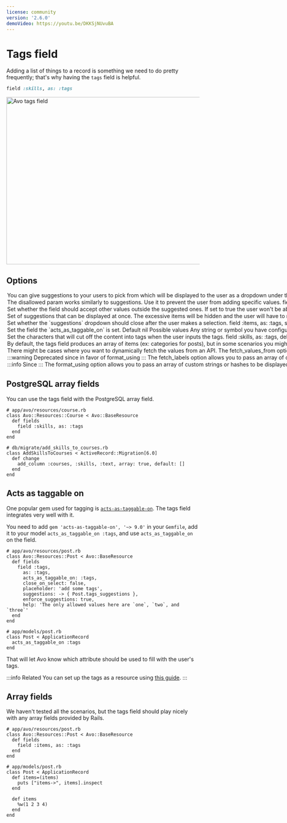 ```yaml
---
license: community
version: '2.6.0'
demoVideo: https://youtu.be/DKKSjNUvuBA
---
```


# Tags field

Adding a list of things to a record is something we need to do pretty frequently; that's why having the `tags` field is helpful.

```ruby
field :skills, as: :tags
```

<Image src="/assets/img/fields/tags-field/basic.gif" width="786" height="436" alt="Avo tags field" />

## Options

<Option name="`suggestions`">

You can give suggestions to your users to pick from which will be displayed to the user as a dropdown under the field.

```ruby{4,10-12}
# app/avo/resources/course.rb
class Avo::Resources::Course < Avo::BaseResource
  def fields
    field :skills, as: :tags, suggestions: -> { record.skill_suggestions }
  end
end

# app/models/course.rb
class Course < ApplicationRecord
  def skill_suggestions
    ['example suggestion', 'example tag', self.name]
  end
end
```

<Image src="/assets/img/fields/tags-field/suggestions.gif" width="786" height="436" alt="Avo tags field" />

#### Default

`[]`

#### Possible values

The `suggestions` option can be an array of strings, an object with the keys `value`, `label`, and (optionally) `avatar`, or a lambda that returns an array of that type of object.

The lambda is run inside a [`ExecutionContext`](./../execution-context.html), so it has access to the `record`, `resource`, `request`, `params`, `view`, and `view_context` along with other things.

```ruby{5-21}
# app/models/post.rb
class Post < ApplicationRecord
  def self.tags_suggestions
    # Example of an array of more advanced objects
    [
      {
        value: 1,
        label: 'one',
        avatar: 'https://images.unsplash.com/photo-1560363199-a1264d4ea5fc?ixlib=rb-1.2.1&ixid=MnwxMjA3fDB8MHxwaG90by1wYWdlfHx8fGVufDB8fHx8&auto=format&w=256&h=256&fit=crop',
      },
      {
        value: 2,
        label: 'two',
        avatar: 'https://images.unsplash.com/photo-1567254790685-6b6d6abe4689?ixlib=rb-1.2.1&ixid=MnwxMjA3fDB8MHxwaG90by1wYWdlfHx8fGVufDB8fHx8&auto=format&w=256&h=256&fit=crop',
      },
      {
        value: 3,
        label: 'three',
        avatar: 'https://images.unsplash.com/photo-1560765447-da05a55e72f8?ixlib=rb-1.2.1&ixid=MnwxMjA3fDB8MHxwaG90by1wYWdlfHx8fGVufDB8fHx8&auto=format&w=256&h=256&fit=crop',
      },
    ]
  end
end
```

</Option>

<Option name="`disallowed`">

The `disallowed` param works similarly to `suggestions`. Use it to prevent the user from adding specific values.

```ruby{3}
field :skills,
  as: :tags,
  disallowed: ["not", "that"]
```

<Image src="/assets/img/fields/tags-field/disallowed.gif" width="786" height="436" alt="Avo tags field" />

#### Default

`[]`

#### Possible values

An array of strings representing the value that can't be stored in the database.

</Option>

<Option name="`enforce_suggestions`">

Set whether the field should accept other values outside the suggested ones. If set to `true` the user won't be able to add anything else than what you posted in the `suggestions` option.

```ruby{4}
field :skills,
  as: :tags,
  suggestions: %w(one two three),
  enforce_suggestions: true
```

<Image src="/assets/img/fields/tags-field/enforce_suggestions.gif" width="786" height="436" alt="Avo tags field" />

<!-- @include: ./../common/default_boolean_false.md-->

</Option>

<Option name="`suggestions_max_items`">
Set of suggestions that can be displayed at once. The excessive items will be hidden and the user will have to narrow down the query to see them.

```ruby{4}
field :skills,
  as: :tags,
  suggestions: %w(one two three),
  suggestions_max_items: 2
```

<Image src="/assets/img/fields/tags-field/suggestions_max_items.gif" width="600" height="302" alt="Avo tags field - suggestions max items option" />

#### Default

`20`

#### Possible values

Integers
</Option>

<Option name="`close_on_select`">
Set whether the `suggestions` dropdown should close after the user makes a selection.

```ruby{4}
field :items,
  as: :tags,
  suggestions: -> { Post.tags_suggestions },
  close_on_select: true
```

<Image src="/assets/img/fields/tags-field/close_on_select.gif" width="786" height="436" alt="Avo tags field" />

<!-- @include: ./../common/default_boolean_false.md-->
</Option>

<Option name="`acts_as_taggable_on`">
Set the field the `acts_as_taggable_on` is set.

#### Default

`nil`

#### Possible values

Any string or symbol you have configured on your corresponding model.
</Option>

<Option name="`delimiters`">

Set the characters that will cut off the content into tags when the user inputs the tags.

```ruby{3}
field :skills,
  as: :tags,
  delimiters: [",", " "]
```

<Image src="/assets/img/fields/tags-field/delimiters.gif" width="786" height="436" alt="Avo tags field" />

#### Default

`[","]`

#### Possible values

`[",", " "]`

Valid values are comma `,` and space ` `.

</Option>


<Option name="`mode`">

By default, the tags field produces an array of items (ex: categories for posts), but in some scenarios you might want it to produce a single value (ex: dynamically search for users and select just one). Use `mode: :select` to make the field produce a single value as opposed to an array of values.

```ruby{3}
field :skills,
  as: :tags,
  mode: :select
```

#### Default

`nil`

#### Possible values

Valid values are `nil` for array values and `select` for a single value.

<Image src="/assets/img/fields/tags-field/mode-select.gif" width="800" height="666" alt="" />

</Option>

<Option name="`fetch_values_from`">

There might be cases where you want to dynamically fetch the values from an API. The `fetch_values_from` option enables you to pass a URL from where the field should suggest values.

This options works wonderful when used in [Actions](./../actions.md).

```ruby{3}
field :skills,
  as: :tags,
  fetch_values_from: "/avo/resources/skills/skills_for_user"
```

When the user searches for a record, the field will perform a request to the server to fetch the records that match that query.

<Image src="/assets/img/fields/tags-field/mode-select.gif" width="800" height="666" alt="" />

<br>

#### Default

`nil`

#### Possible values

Valid values are `nil`, a string, or a block that evaluates to a string. The string should resolve to an enddpoint that returns an array of objects with the keys `value` and `label`.

::: code-group

```ruby{2-10} [app/controllers/avo/skills_controller.rb]
class Avo::SkillsController < Avo::ResourcesController
  def skills_for_user
    skills = Skill.all.map do |skill|
      {
        value: skill.id,
        label: skill.name
      }
    end
    render json: skills
  end
end
```

```ruby{13} [config/routes.rb]
Rails.application.routes.draw do
  # your routes

  authenticate :user, ->(user) { user.is_admin? } do
    mount Avo::Engine, at: Avo.configuration.root_path
  end
end

if defined? ::Avo
  Avo::Engine.routes.draw do
    scope :resources do
      # Add route for the skills_for_user action
      get "skills/skills_for_user", to: "skills#skills_for_user"
    end
  end
end
```
:::

:::info
When using the `fetch_labels_from` pattern, on the <Show /> and <Index /> views you will see the `id` of those options instead of the label.
That is expected, because you are storing the `id`s in the database and the field can't know what labels those `id`s have.

To mitigate that use the `fetch_labels` option.
:::

</Option>

<Option name="`fetch_labels`">

:::warning
Deprecated since <Version version="3.10" /> in favor of [`format_using`](tags#format_using)
:::

The `fetch_labels` option allows you to pass an array of custom strings to be displayed on the tags field. This option is useful when Avo is displaying a bunch of IDs and you want to show some custom label from that ID's record.

```ruby{4-6}
field :skills,
  as: :tags,
  fetch_values_from: "/avo/resources/skills/skills_for_user",
  fetch_labels: -> {
    Skill.where(id: record.skills).pluck(:name)
  }
```

In the above example, `fetch_labels` is a lambda that retrieves the names of the skills stored in the record's `skills` property.

When you use `fetch_labels`, Avo passes the current `resource` and `record` as arguments to the lambda function. This gives you access to the hydrated resource and the current record.

#### Default

Avo's default behavior on tags

#### Possible values

- Array of strings
</Option>

<Option name="`format_using`" since="3.10">

:::info
Since <Version version="3.10" />
:::

The `format_using` option allows you to pass an array of custom strings or hashes to be displayed on the tags field. This option is useful when Avo is displaying a bunch of IDs and you want to show some custom label from that ID's record.

```ruby{4-11}
field :skills,
  as: :tags,
  fetch_values_from: "/avo/resources/skills/skills_for_user",
  format_using: -> {
    Skill.find(value).map do |skill|
      {
        value: skill.id,
        label: skill.name
      }
    end
  }
```

In the above example, `format_using` is a lambda that retrieves the names and the ids of the skills stored in the record's `skills` property.

When you use `format_using`, Avo passes the `value`, current `resource` and `record` as arguments to the lambda function. This gives you access to the hydrated resource and the current record.

#### Default

Avo's default behavior on tags

#### Possible values

- Array of strings, notice that this will replace the DB values
- Array of hashes with `value` and `label` keys. WIll show the `label` and store the `value`
</Option>

## PostgreSQL array fields

You can use the tags field with the PostgreSQL array field.

```ruby{11}
# app/avo/resources/course.rb
class Avo::Resources::Course < Avo::BaseResource
  def fields
    field :skills, as: :tags
  end
end

# db/migrate/add_skills_to_courses.rb
class AddSkillsToCourses < ActiveRecord::Migration[6.0]
  def change
    add_column :courses, :skills, :text, array: true, default: []
  end
end
```

## Acts as taggable on

One popular gem used for tagging is [`acts-as-taggable-on`](https://github.com/mbleigh/acts-as-taggable-on). The tags field integrates very well with it.

You need to add `gem 'acts-as-taggable-on', '~> 9.0'` in your `Gemfile`, add it to your model `acts_as_taggable_on :tags`, and use `acts_as_taggable_on` on the field.

```ruby{6}
# app/avo/resources/post.rb
class Avo::Resources::Post < Avo::BaseResource
  def fields
    field :tags,
      as: :tags,
      acts_as_taggable_on: :tags,
      close_on_select: false,
      placeholder: 'add some tags',
      suggestions: -> { Post.tags_suggestions },
      enforce_suggestions: true,
      help: 'The only allowed values here are `one`, `two`, and `three`'
  end
end

# app/models/post.rb
class Post < ApplicationRecord
  acts_as_taggable_on :tags
end
```

That will let Avo know which attribute should be used to fill with the user's tags.

:::info Related
You can set up the tags as a resource using [this guide](./../guides/act-as-taggable-on-integration).
:::

## Array fields

We haven't tested all the scenarios, but the tags field should play nicely with any array fields provided by Rails.

```ruby{10-12,14-16}
# app/avo/resources/post.rb
class Avo::Resources::Post < Avo::BaseResource
  def fields
    field :items, as: :tags
  end
end

# app/models/post.rb
class Post < ApplicationRecord
  def items=(items)
    puts ["items->", items].inspect
  end

  def items
    %w(1 2 3 4)
  end
end
```
